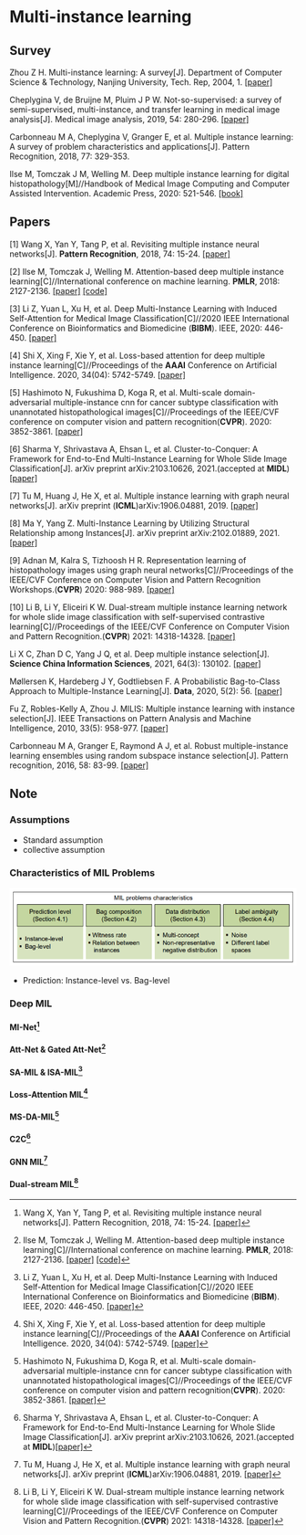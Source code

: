 #  Multi-instance learning

## Survey

Zhou Z H. Multi-instance learning: A survey[J]. Department of Computer Science & Technology, Nanjing University, Tech. Rep, 2004, 1. [[paper]]()

Cheplygina V, de Bruijne M, Pluim J P W. Not-so-supervised: a survey of semi-supervised, multi-instance, and transfer learning in medical image analysis[J]. Medical image analysis, 2019, 54: 280-296. [[paper]](https://arxiv.org/pdf/1804.06353.pdf)

Carbonneau M A, Cheplygina V, Granger E, et al. Multiple instance learning: A survey of problem characteristics and applications[J]. Pattern Recognition, 2018, 77: 329-353.

Ilse M, Tomczak J M, Welling M. Deep multiple instance learning for digital histopathology[M]//Handbook of Medical Image Computing and Computer Assisted Intervention. Academic Press, 2020: 521-546. [[book]](http://library.lol/main/CC6B55E1A7281881237EF4C2211EB865)

## Papers

[1] Wang X, Yan Y, Tang P, et al. Revisiting multiple instance neural networks[J]. **Pattern Recognition**, 2018, 74: 15-24. [[paper]](https://arxiv.org/pdf/1610.02501.pdf)

[2] Ilse M, Tomczak J, Welling M. Attention-based deep multiple instance learning[C]//International conference on machine learning. **PMLR**, 2018: 2127-2136. [[paper]](https://arxiv.org/pdf/1802.04712.pdf) [[code]](https://github.com/AMLab-Amsterdam/AttentionDeepMIL)

[3] Li Z, Yuan L, Xu H, et al. Deep Multi-Instance Learning with Induced Self-Attention for Medical Image Classification[C]//2020 IEEE International Conference on Bioinformatics and Biomedicine (**BIBM**). IEEE, 2020: 446-450. [[paper]](https://ieeexplore.ieee.org/abstract/document/9313518)

[4] Shi X, Xing F, Xie Y, et al. Loss-based attention for deep multiple instance learning[C]//Proceedings of the **AAAI** Conference on Artificial Intelligence. 2020, 34(04): 5742-5749. [[paper]](https://ojs.aaai.org/index.php/AAAI/article/download/6030/5886)

[5] Hashimoto N, Fukushima D, Koga R, et al. Multi-scale domain-adversarial multiple-instance cnn for cancer subtype classification with unannotated histopathological images[C]//Proceedings of the IEEE/CVF conference on computer vision and pattern recognition(**CVPR**). 2020: 3852-3861. [[paper]](https://openaccess.thecvf.com/content_CVPR_2020/papers/Hashimoto_Multi-scale_Domain-adversarial_Multiple-instance_CNN_for_Cancer_Subtype_Classification_with_Unannotated_CVPR_2020_paper.pdf)

[6] Sharma Y, Shrivastava A, Ehsan L, et al. Cluster-to-Conquer: A Framework for End-to-End Multi-Instance Learning for Whole Slide Image Classification[J]. arXiv preprint arXiv:2103.10626, 2021.(accepted at **MIDL**) [[paper]](https://arxiv.org/pdf/2103.10626.pdf)

[7] Tu M, Huang J, He X, et al. Multiple instance learning with graph neural networks[J]. arXiv preprint (**ICML**)arXiv:1906.04881, 2019. [[paper]](https://arxiv.org/pdf/1906.04881.pdf)

[8] Ma Y, Yang Z. Multi-Instance Learning by Utilizing Structural Relationship among Instances[J]. arXiv preprint arXiv:2102.01889, 2021. [[paper]](https://arxiv.org/pdf/2102.01889.pdf)

[9] Adnan M, Kalra S, Tizhoosh H R. Representation learning of histopathology images using graph neural networks[C]//Proceedings of the IEEE/CVF Conference on Computer Vision and Pattern Recognition Workshops.(**CVPR**) 2020: 988-989. [[paper]](https://openaccess.thecvf.com/content_CVPRW_2020/papers/w57/Adnan_Representation_Learning_of_Histopathology_Images_Using_Graph_Neural_Networks_CVPRW_2020_paper.pdf)

[10] Li B, Li Y, Eliceiri K W. Dual-stream multiple instance learning network for whole slide image classification with self-supervised contrastive learning[C]//Proceedings of the IEEE/CVF Conference on Computer Vision and Pattern Recognition.(**CVPR**) 2021: 14318-14328. [[paper]](https://openaccess.thecvf.com/content/CVPR2021/papers/Li_Dual-Stream_Multiple_Instance_Learning_Network_for_Whole_Slide_Image_Classification_CVPR_2021_paper.pdf)

Li X C, Zhan D C, Yang J Q, et al. Deep multiple instance selection[J]. **Science China Information Sciences**, 2021, 64(3): 130102. [[paper]](file:///C:/Users/PC/Documents/learntit/learnt/multi-instance-learning/assets/deep-multi-instance-selection.pdf)

Møllersen K, Hardeberg J Y, Godtliebsen F. A Probabilistic Bag-to-Class Approach to Multiple-Instance Learning[J]. **Data**, 2020, 5(2): 56. [[paper]](https://www.mdpi.com/2306-5729/5/2/56/htm)



Fu Z, Robles-Kelly A, Zhou J. MILIS: Multiple instance learning with instance selection[J]. IEEE Transactions on Pattern Analysis and Machine Intelligence, 2010, 33(5): 958-977. [[paper]](https://d1wqtxts1xzle7.cloudfront.net/44558895/MILIS_multiple_instance_learning_with_in20160408-10278-9bjmtq.pdf?1460180255=&response-content-disposition=inline%3B+filename%3DMILIS_Multiple_instance_learning_with_in.pdf&Expires=1629259805&Signature=Y24EsDXo84CvX~QYkIUqwqgvIRrPO4uLuE76RTPB0zAb9t1Ts6GBdk45V9m56EdRflS6vImYNRRxUgmgyihUBMQZ5S-lkdqQ74VmPu1BCackLJOCBq4p4AjGc8FrADieY7TkDcQcyi4hzGj88k83rYMCEvjBKV3p5oX1r0-2al2uXgegCnqAonepxRXIqqeZGIUHSUagIU~Hj6AEfYWGWN1vkAXZpacIVBF-mghZmaktheZEvPYFIn5P1vE~TrYcQm6xTi5a-Be2GQaS5nH1vXHsa0btvMYaiTrzP99qHgxA9f6Mj-e--SRo774xZy-OZkPiScU3zYPNpIhttiS1MA__&Key-Pair-Id=APKAJLOHF5GGSLRBV4ZA)

Carbonneau M A, Granger E, Raymond A J, et al. Robust multiple-instance learning ensembles using random subspace instance selection[J]. Pattern recognition, 2016, 58: 83-99. [[paper]](https://www.etsmtl.ca/getattachment/Unites-de-recherche/LIVIA/Recherche-et-innovation/Publications/Publications-2016/Carbonneau-et-al----2016---Robust-Multiple-Instance-Learning-Ensembles-Using-Random-Subspace-Instance-Selection(2).pdf)









## Note

### Assumptions

- Standard assumption
- collective assumption

### Characteristics of MIL Problems

![image-20210806141312613](imgs/image-20210806141312613.png)

- Prediction: Instance-level vs. Bag-level





### Deep MIL

#### MI-Net[^1]

#### Att-Net & Gated Att-Net[^2]

#### SA-MIL & ISA-MIL[^3]

#### Loss-Attention MIL[^4]

#### MS-DA-MIL[^5]

#### C2C[^6]

#### GNN MIL[^7]

#### Dual-stream MIL[^10]



[^1]: Wang X, Yan Y, Tang P, et al. Revisiting multiple instance neural networks[J]. Pattern Recognition, 2018, 74: 15-24. [[paper]](https://arxiv.org/pdf/1610.02501.pdf)
[^2]: Ilse M, Tomczak J, Welling M. Attention-based deep multiple instance learning[C]//International conference on machine learning. **PMLR**, 2018: 2127-2136. [[paper]](https://arxiv.org/pdf/1802.04712.pdf) [[code]](https://github.com/AMLab-Amsterdam/AttentionDeepMIL)
[^3]: Li Z, Yuan L, Xu H, et al. Deep Multi-Instance Learning with Induced Self-Attention for Medical Image Classification[C]//2020 IEEE International Conference on Bioinformatics and Biomedicine (**BIBM**). IEEE, 2020: 446-450. [[paper]](https://ieeexplore.ieee.org/abstract/document/9313518)
[^4]: Shi X, Xing F, Xie Y, et al. Loss-based attention for deep multiple instance learning[C]//Proceedings of the **AAAI** Conference on Artificial Intelligence. 2020, 34(04): 5742-5749. [[paper]](https://ojs.aaai.org/index.php/AAAI/article/download/6030/5886)
[^5]: Hashimoto N, Fukushima D, Koga R, et al. Multi-scale domain-adversarial multiple-instance cnn for cancer subtype classification with unannotated histopathological images[C]//Proceedings of the IEEE/CVF conference on computer vision and pattern recognition(**CVPR**). 2020: 3852-3861. [[paper]](https://openaccess.thecvf.com/content_CVPR_2020/papers/Hashimoto_Multi-scale_Domain-adversarial_Multiple-instance_CNN_for_Cancer_Subtype_Classification_with_Unannotated_CVPR_2020_paper.pdf)
[^6]: Sharma Y, Shrivastava A, Ehsan L, et al. Cluster-to-Conquer: A Framework for End-to-End Multi-Instance Learning for Whole Slide Image Classification[J]. arXiv preprint arXiv:2103.10626, 2021.(accepted at **MIDL**)[[paper]](https://arxiv.org/pdf/2103.10626.pdf)
[^7]: Tu M, Huang J, He X, et al. Multiple instance learning with graph neural networks[J]. arXiv preprint (**ICML**)arXiv:1906.04881, 2019. [[paper]](https://arxiv.org/pdf/1906.04881.pdf)
[^8]: Ma Y, Yang Z. Multi-Instance Learning by Utilizing Structural Relationship among Instances[J]. arXiv preprint arXiv:2102.01889, 2021. [[paper]](https://arxiv.org/pdf/2102.01889.pdf)
[^9]: Adnan M, Kalra S, Tizhoosh H R. Representation learning of histopathology images using graph neural networks[C]//Proceedings of the IEEE/CVF Conference on Computer Vision and Pattern Recognition Workshops.(**CVPR**) 2020: 988-989. [[paper]](https://openaccess.thecvf.com/content_CVPRW_2020/papers/w57/Adnan_Representation_Learning_of_Histopathology_Images_Using_Graph_Neural_Networks_CVPRW_2020_paper.pdf)
[^10]: Li B, Li Y, Eliceiri K W. Dual-stream multiple instance learning network for whole slide image classification with self-supervised contrastive learning[C]//Proceedings of the IEEE/CVF Conference on Computer Vision and Pattern Recognition.(**CVPR**) 2021: 14318-14328. [[paper]](https://openaccess.thecvf.com/content/CVPR2021/papers/Li_Dual-Stream_Multiple_Instance_Learning_Network_for_Whole_Slide_Image_Classification_CVPR_2021_paper.pdf)

